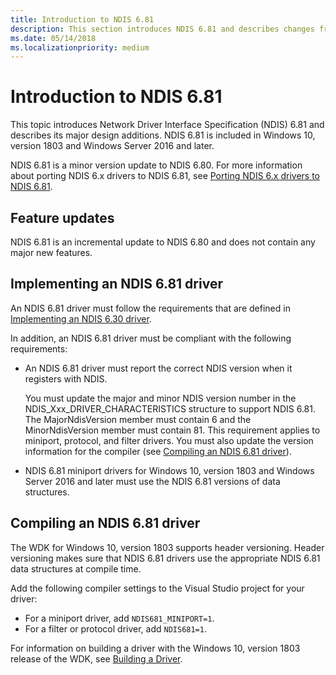 ```yaml
---
title: Introduction to NDIS 6.81
description: This section introduces NDIS 6.81 and describes changes from NDIS 6.80. NDIS 6.81 is included in Windows 10, version 1803.
ms.date: 05/14/2018
ms.localizationpriority: medium
---
```


# Introduction to NDIS 6.81

This topic introduces Network Driver Interface Specification (NDIS) 6.81 and describes its major design additions. NDIS 6.81 is included in Windows 10, version 1803 and Windows Server 2016 and later.

NDIS 6.81 is a minor version update to NDIS 6.80. For more information about porting NDIS 6.x drivers to NDIS 6.81, see [Porting NDIS 6.x drivers to NDIS 6.81](porting-ndis-6-x-drivers-to-ndis-6-81.md).

## Feature updates

NDIS 6.81 is an incremental update to NDIS 6.80 and does not contain any major new features.

## Implementing an NDIS 6.81 driver

An NDIS 6.81 driver must follow the requirements that are defined in [Implementing an NDIS 6.30 driver](implementing-an-ndis-6-30-driver.md).

In addition, an NDIS 6.81 driver must be compliant with the following requirements:

- An NDIS 6.81 driver must report the correct NDIS version when it registers with NDIS.
   
   You must update the major and minor NDIS version number in the NDIS_Xxx_DRIVER_CHARACTERISTICS structure to support NDIS 6.81. The MajorNdisVersion member must contain 6 and the MinorNdisVersion member must contain 81. This requirement applies to miniport, protocol, and filter drivers. You must also update the version information for the compiler (see [Compiling an NDIS 6.81 driver](#compiling-an-ndis-681-driver)).

- NDIS 6.81 miniport drivers for Windows 10, version 1803 and Windows Server 2016 and later must use the NDIS 6.81 versions of data structures.

## Compiling an NDIS 6.81 driver

The WDK for Windows 10, version 1803 supports header versioning. Header versioning makes sure that NDIS 6.81 drivers use the appropriate NDIS 6.81 data structures at compile time.

Add the following compiler settings to the Visual Studio project for your driver:

- For a miniport driver, add `NDIS681_MINIPORT=1`.
- For a filter or protocol driver, add `NDIS681=1`.

For information on building a driver with the Windows 10, version 1803 release of the WDK, see [Building a Driver](../develop/building-a-driver.md).
